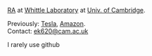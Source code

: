 [RA](https://www.eng.cam.ac.uk/profiles/ek620) at [Whittle Laboratory](https://whittle.eng.cam.ac.uk/) at [Univ. of Cambridge](https://www.cam.ac.uk/).


Previously: [Tesla](https://www.linkedin.com/in/krus/details/experience/), [Amazon](https://www.linkedin.com/in/krus/details/experience/). <br/>Contact: ek620@cam.ac.uk


I rarely use github
